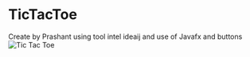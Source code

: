 # TicTacToe
Create by Prashant using tool intel ideaij and use of Javafx and buttons
![Tic Tac Toe](https://github.com/Prashant419/TicTacToe/assets/97109392/b031233d-82df-4153-9cc7-4da353165567)
